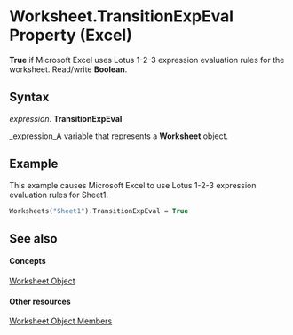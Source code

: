 
# Worksheet.TransitionExpEval Property (Excel)

 **True** if Microsoft Excel uses Lotus 1-2-3 expression evaluation rules for the worksheet. Read/write **Boolean**.


## Syntax

 _expression_. **TransitionExpEval**

 _expression_A variable that represents a  **Worksheet** object.


## Example

This example causes Microsoft Excel to use Lotus 1-2-3 expression evaluation rules for Sheet1.


```vb
Worksheets("Sheet1").TransitionExpEval = True
```


## See also


#### Concepts


 [Worksheet Object](182b705e-854a-81cc-a4b0-59b942de55ae.md)
#### Other resources


 [Worksheet Object Members](f8c1afea-1a1c-f5e4-37e3-52c434c8c157.md)
